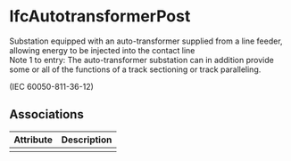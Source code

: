 IfcAutotransformerPost
======================
Substation equipped with an auto-transformer supplied from a line feeder,
allowing energy to be injected into the contact line  
Note 1 to entry: The auto-transformer substation can in addition provide some
or all of the functions of a track sectioning or track paralleling.  
  
(IEC 60050-811-36-12)


Associations
------------
| Attribute   | Description   |
|-------------|---------------|
|             |               |

